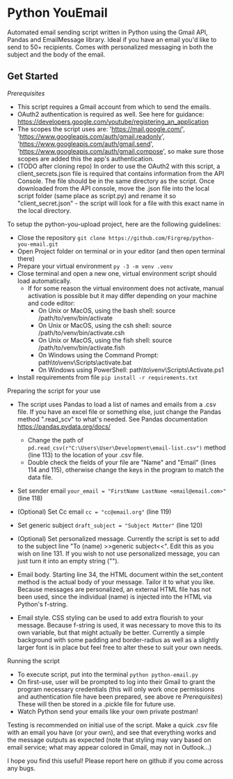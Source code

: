 # Python YouEmail
Automated email sending script written in Python using the Gmail API, Pandas and EmailMessage library. Ideal if you have an email you'd like to send to 50+ recipients. Comes with personalized messaging in both the subject and the body of the email. 

## Get Started

_Prerequisites_
- This script requires a Gmail account from which to send the emails. 
- OAuth2 authentication is required as well. See here for guidance: https://developers.google.com/youtube/registering_an_application
- The scopes the script uses are: 'https://mail.google.com/', 'https://www.googleapis.com/auth/gmail.readonly', 'https://www.googleapis.com/auth/gmail.send', 'https://www.googleapis.com/auth/gmail.compose', so make sure those scopes are added this the app's authentication.
- (TODO after cloning repo) In order to use the OAuth2 with this script, a client_secrets.json file is required that contains information from the API Console. The file should be in the same directory as the script. Once downloaded from the API console, move the .json file into the local script folder (same place as script.py) and rename it so "client_secret.json" - the script will look for a file with this exact name in the local directory.

To setup the python-you-upload project, here are the following guidelines:

* Close the repository ```git clone https://github.com/Firgrep/python-you-email.git```
* Open Project folder on terminal or in your editor (and then open terminal there)
* Prepare your virtual environment ```py -3 -m venv .venv```
* Close terminal and open a new one, virtual environment script should load automatically.
    * If for some reason the virtual environment does not activate, manual activation is possible but it may differ depending on your machine and code editor:
        * On Unix or MacOS, using the bash shell: source /path/to/venv/bin/activate
        * On Unix or MacOS, using the csh shell: source /path/to/venv/bin/activate.csh
        * On Unix or MacOS, using the fish shell: source /path/to/venv/bin/activate.fish
        * On Windows using the Command Prompt: path\to\venv\Scripts\activate.bat
        * On Windows using PowerShell: path\to\venv\Scripts\Activate.ps1
* Install requirements from file ```pip install -r requirements.txt```

Preparing the script for your use
* The script uses Pandas to load a list of names and emails from a .csv file. If you have an excel file or something else, just change the Pandas method ".read_scv" to what's needed. See Pandas documentation https://pandas.pydata.org/docs/
    * Change the path of ```pd.read_csv(r"C:\Users\User\Development\email-list.csv")``` method (line 113) to the location of your .csv file.
    * Double check the fields of your file are "Name" and "Email" (lines 114 and 115), otherwise change the keys in the program to match the data file.

* Set sender email ```your_email = "FirstName LastName <email@email.com>"``` (line 118)
* (Optional) Set Cc email ```cc = "cc@email.org"``` (line 119) 
* Set generic subject ```draft_subject = "Subject Matter"``` (line 120)

* (Optional) Set personalized message. Currently the script is set to add to the subject line "To (name) >>generic subject<<". Edit this as you wish on line 131. If you wish to not use personalized message, you can just turn it into an empty string ("").

* Email body. Starting line 34, the HTML document within the set_content method is the actual body of your message. Tailor it to what you like. Because messages are personalized, an external HTML file has not been used, since the individual (name) is injected into the HTML via Python's f-string. 

* Email style. CSS styling can be used to add extra flourish to your message. Because f-string is used, it was necessary to move this to its own variable, but that might actually be better. Currently a simple background with some padding and border-radius as well as a slightly larger font is in place but feel free to alter these to suit your own needs.

Running the script
* To execute script, put into the terminal ```python python-email.py```
* On first-use, user will be prompted to log into their Gmail to grant the program necessary credentials (this will only work once permissions and authentication file have been prepared, see above re _Prerequisites_) These will then be stored in a .pickle file for future use. 
* Watch Python send your emails like your own private postman!

Testing is recommended on initial use of the script. Make a quick .csv file with an email you have (or your own), and see that everything works and the message outputs as expected (note that styling may vary based on email service; what may appear colored in Gmail, may not in Outlook...)

I hope you find this useful! Please report here on github if you come across any bugs.
